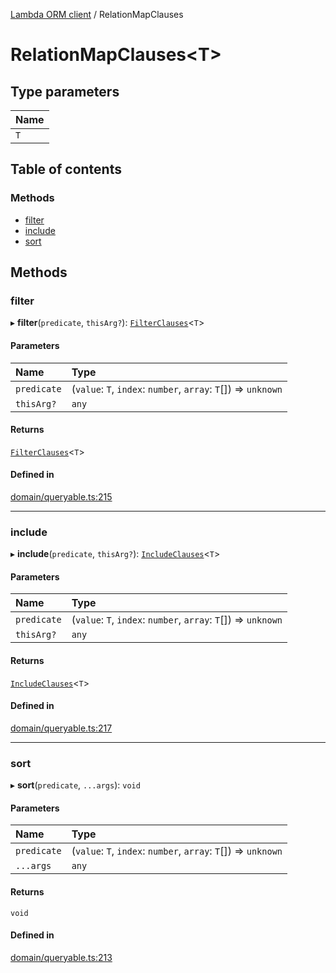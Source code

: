 [Lambda ORM client](../README.md) / RelationMapClauses

# RelationMapClauses<T\>

## Type parameters

| Name |
| :------ |
| `T` |

## Table of contents

### Methods

- [filter](RelationMapClauses.md#filter)
- [include](RelationMapClauses.md#include)
- [sort](RelationMapClauses.md#sort)

## Methods

### filter

▸ **filter**(`predicate`, `thisArg?`): [`FilterClauses`](../classes/FilterClauses.md)<`T`\>

#### Parameters

| Name | Type |
| :------ | :------ |
| `predicate` | (`value`: `T`, `index`: `number`, `array`: `T`[]) => `unknown` |
| `thisArg?` | `any` |

#### Returns

[`FilterClauses`](../classes/FilterClauses.md)<`T`\>

#### Defined in

[domain/queryable.ts:215](https://github.com/FlavioLionelRita/lambdaorm-client-node/blob/b5acaf4/src/lib/domain/queryable.ts#L215)

___

### include

▸ **include**(`predicate`, `thisArg?`): [`IncludeClauses`](../classes/IncludeClauses.md)<`T`\>

#### Parameters

| Name | Type |
| :------ | :------ |
| `predicate` | (`value`: `T`, `index`: `number`, `array`: `T`[]) => `unknown` |
| `thisArg?` | `any` |

#### Returns

[`IncludeClauses`](../classes/IncludeClauses.md)<`T`\>

#### Defined in

[domain/queryable.ts:217](https://github.com/FlavioLionelRita/lambdaorm-client-node/blob/b5acaf4/src/lib/domain/queryable.ts#L217)

___

### sort

▸ **sort**(`predicate`, `...args`): `void`

#### Parameters

| Name | Type |
| :------ | :------ |
| `predicate` | (`value`: `T`, `index`: `number`, `array`: `T`[]) => `unknown` |
| `...args` | `any` |

#### Returns

`void`

#### Defined in

[domain/queryable.ts:213](https://github.com/FlavioLionelRita/lambdaorm-client-node/blob/b5acaf4/src/lib/domain/queryable.ts#L213)
